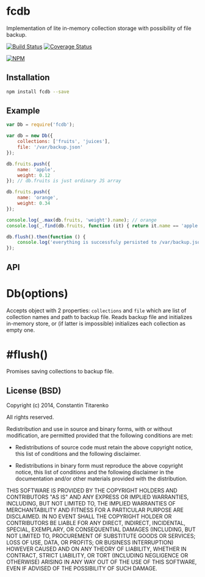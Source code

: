 fcdb
====

Implementation of lite in-memory collection storage with possibility of file backup.

[![Build Status](https://secure.travis-ci.org/titarenko/fcdb.png?branch=master)](https://travis-ci.org/titarenko/fcdb) [![Coverage Status](https://coveralls.io/repos/titarenko/fcdb/badge.png)](https://coveralls.io/r/titarenko/fcdb)

[![NPM](https://nodei.co/npm/fcdb.png?downloads=true&stars=true)](https://nodei.co/npm/fcdb/)

Installation
------------

```bash
npm install fcdb --save
```

Example
-------

```js
var Db = require('fcdb');

var db = new Db({
	collections: ['fruits', 'juices'],
	file: '/var/backup.json'
});

db.fruits.push({
	name: 'apple',
	weight: 0.12
}); // db.fruits is just ordinary JS array

db.fruits.push({
	name: 'orange',
	weight: 0.34
});

console.log(_.max(db.fruits, 'weight').name); // orange
console.log(_.find(db.fruits, function (it) { return it.name == 'apple'; }).weight); // 0.12

db.flush().then(function () {
	console.log('everything is successfuly persisted to /var/backup.json');
});
```

API
---

# Db(options)

Accepts object with 2 properties: `collections` and `file` which are list of collection names and path to backup file.
Reads backup file and initializes in-memory store, or (if latter is impossible) initializes each collection as empty one.

# #flush()

Promises saving collections to backup file.

License (BSD)
-------------

Copyright (c) 2014, Constantin Titarenko

All rights reserved.

Redistribution and use in source and binary forms, with or without modification, are permitted provided that the following conditions are met:

* Redistributions of source code must retain the above copyright notice, this list of conditions and the following disclaimer.

* Redistributions in binary form must reproduce the above copyright notice, this list of conditions and the following disclaimer in the documentation and/or other materials provided with the distribution.

THIS SOFTWARE IS PROVIDED BY THE COPYRIGHT HOLDERS AND CONTRIBUTORS "AS IS" AND ANY EXPRESS OR IMPLIED WARRANTIES, INCLUDING, BUT NOT LIMITED TO, THE IMPLIED WARRANTIES OF MERCHANTABILITY AND FITNESS FOR A PARTICULAR PURPOSE ARE DISCLAIMED. IN NO EVENT SHALL THE COPYRIGHT HOLDER OR CONTRIBUTORS BE LIABLE FOR ANY DIRECT, INDIRECT, INCIDENTAL, SPECIAL, EXEMPLARY, OR CONSEQUENTIAL DAMAGES (INCLUDING, BUT NOT LIMITED TO, PROCUREMENT OF SUBSTITUTE GOODS OR SERVICES; LOSS OF USE, DATA, OR PROFITS; OR BUSINESS INTERRUPTION) HOWEVER CAUSED AND ON ANY THEORY OF LIABILITY, WHETHER IN CONTRACT, STRICT LIABILITY, OR TORT (INCLUDING NEGLIGENCE OR OTHERWISE) ARISING IN ANY WAY OUT OF THE USE OF THIS SOFTWARE, EVEN IF ADVISED OF THE POSSIBILITY OF SUCH DAMAGE.
